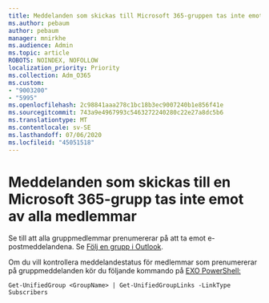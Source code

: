 ```yaml
---
title: Meddelanden som skickas till Microsoft 365-gruppen tas inte emot av alla medlemmar
ms.author: pebaum
author: pebaum
manager: mnirkhe
ms.audience: Admin
ms.topic: article
ROBOTS: NOINDEX, NOFOLLOW
localization_priority: Priority
ms.collection: Adm_O365
ms.custom:
- "9003200"
- "5995"
ms.openlocfilehash: 2c98841aaa278c1bc18b3ec9007240b1e856f41e
ms.sourcegitcommit: 743a9e4967993c5463272240280c22e27a8dc5b6
ms.translationtype: MT
ms.contentlocale: sv-SE
ms.lasthandoff: 07/06/2020
ms.locfileid: "45051518"
---
```

# <a name="messages-sent-to-a-microsoft-365-group-are-not-received-by-all-members"></a>Meddelanden som skickas till en Microsoft 365-grupp tas inte emot av alla medlemmar

Se till att alla gruppmedlemmar prenumererar på att ta emot e-postmeddelandena. Se [Följ en grupp i Outlook](https://support.microsoft.com/office/e147fc19-f548-4cd2-834f-80c6235b7c36).  

Om du vill kontrollera meddelandestatus för medlemmar som prenumererar på gruppmeddelanden kör du följande kommando på [EXO PowerShell:](https://docs.microsoft.com/powershell/exchange/connect-to-exchange-online-powershell?view=exchange-ps)

`Get-UnifiedGroup <GroupName> | Get-UnifiedGroupLinks -LinkType Subscribers`